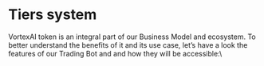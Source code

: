 # Tiers system

VortexAI token is an integral part of our Business Model and ecosystem. To better understand the benefits of it and its use case, let’s have a look the features of our Trading Bot and and how they will be accessible:\


<figure><img src="../.gitbook/assets/Capture d’écran 2023-11-28 à 13.55.04.png" alt=""><figcaption></figcaption></figure>
